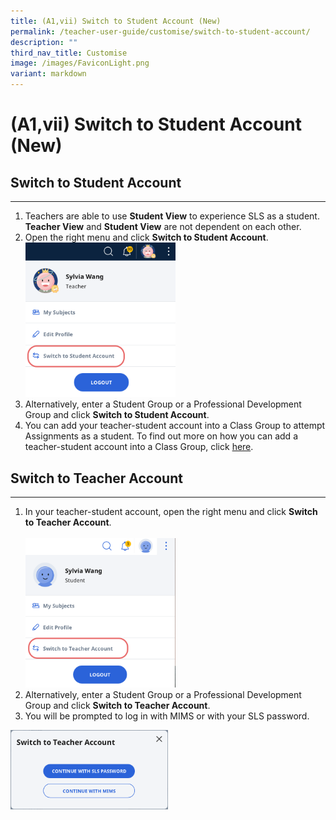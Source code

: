 ```yaml
---
title: (A1,vii) Switch to Student Account (New)
permalink: /teacher-user-guide/customise/switch-to-student-account/
description: ""
third_nav_title: Customise
image: /images/FaviconLight.png
variant: markdown
---
```

<h1>(A1,vii) Switch to Student Account (New)</h1>
<h2>Switch to Student Account</h2>
<hr>
<ol>
  <li>Teachers are able to use <strong>Student View</strong> to experience SLS as a student. <strong>Teacher View</strong> and <strong>Student View</strong> are not dependent on each other.</li>
  <li>Open the right menu and click <strong>Switch to Student Account</strong>.</li>
	<img alt="Switch to Student Account" style="width: 50%;" src="/images/2Teacher/Cu-TeacherStudent.png">  
<li>Alternatively, enter a Student Group or a Professional Development Group and click <strong>Switch to Student Account</strong>.</li>
  <li>You can add your teacher-student account into a Class Group to attempt Assignments as a student. To find out more on how you can add a teacher-student account into a Class Group, click <a target="_blank" href="/teacher-user-guide/organise/add-teachers-as-students-to-a-class-group/">here</a>.</li>
</ol>
<h2>Switch to Teacher Account</h2>
<hr>
<ol><li>In your teacher-student account, open the right menu and click <strong>Switch to Teacher Account</strong>.</li>
<br>
<img alt="Switch to Student Account" style="width: 50%;" src="/images/2Teacher/Cu-TeacherStudent1.png">
<br> 
<li>Alternatively, enter a Student Group or a Professional Development Group and click <strong>Switch to Teacher Account</strong>.</li>
<li>You will be prompted to log in with MIMS or with your SLS password.</li>
</ol>
<img alt="Switch to Student Account" style="width: 50%;" src="/images/2Teacher/Cu-TeacherStudent2.png">